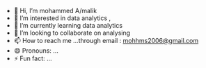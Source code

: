 - 👋 Hi, I’m mohammed A/malik
- 👀 I’m interested in data analytics ,
- 🌱 I’m currently learning  data analytics 
- 💞️ I’m looking to collaborate on analysing 
- 📫 How to reach me ...through email : mohhms2006@gmail.com
- 😄 Pronouns: ...
- ⚡ Fun fact: ...

<!---
Moh-malik-DA/Moh-malik-DA is a ✨ special ✨ repository because its `README.md` (this file) appears on your GitHub profile.
You can click the Preview link to take a look at your changes.
--->
